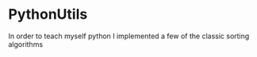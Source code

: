 PythonUtils
===========

In order to teach myself python I implemented a few of the classic sorting algorithms
